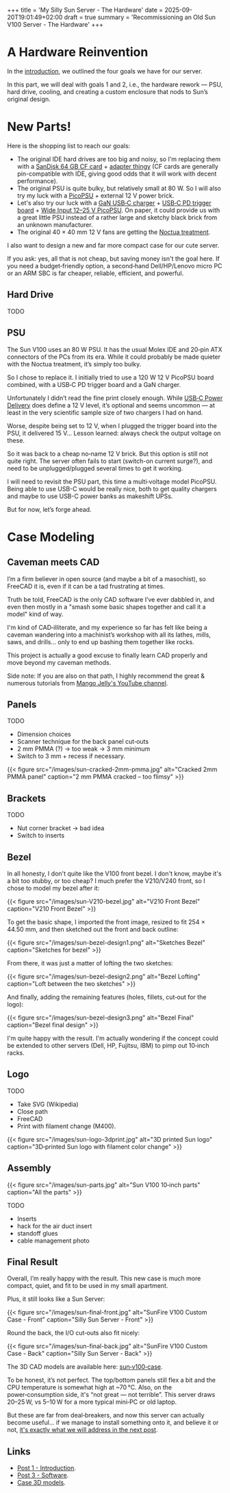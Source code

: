 +++
title = 'My Silly Sun Server - The Hardware'
date = 2025-09-20T19:01:49+02:00
draft = true
summary = 'Recommissioning an Old Sun V100 Server - The Hardware'
+++

# A Hardware Reinvention

In the [introduction](/posts/silly-sun-server-intro/), we outlined the four goals we have for our server.

In this part, we will deal with goals 1 and 2, i.e., the hardware rework — PSU, hard drive, cooling, and creating a custom enclosure that nods to Sun’s original design.

# New Parts!

Here is the shopping list to reach our goals:

* The original IDE hard drives are too big and noisy, so I'm replacing them with a [SanDisk 64 GB CF card](https://shop.sandisk.com/products/memory-cards/cfast-cfexpress-compactflash/sandisk-extreme-compactflash?sku=SDCFXSB-064G-G46) + [adapter thingy](https://www.startech.com/en-us/hdd/35baycf2ide) (CF cards are generally pin-compatible with IDE, giving good odds that it will work with decent performance).
* The original PSU is quite bulky, but relatively small at 80 W. So I will also try my luck with a [PicoPSU](https://www.rgeek.com/portfolio-item/rgeek-pico-dc-psu-rp-120lq-dc-12v-24pin-power-supply-module/) + external 12 V power brick.
* Let's also try our luck with a [GaN USB‑C charger](https://www.anker.com/products/b2679-nano-100w-usb-c-charger) + [USB‑C PD trigger board](https://aliexpress.com/item/1005004356272196.html) + [Wide Input 12–25 V PicoPSU](https://www.mini-itx.com/~picoPSU-120-WI-25). On paper, it could provide us with a great little PSU instead of a rather large and sketchy black brick from an unknown manufacturer.
* The original 40 × 40 mm 12 V fans are getting the [Noctua treatment](https://noctua.at/en/products/fan/nf-a4x20-flx).

I also want to design a new and far more compact case for our cute server.

If you ask: yes, all that is not cheap, but saving money isn't the goal here. If you need a budget‑friendly option, a second‑hand Dell/HP/Lenovo micro PC or an ARM SBC is far cheaper, reliable, efficient, and powerful.


## Hard Drive

TODO

## PSU

The Sun V100 uses an 80 W PSU. It has the usual Molex IDE and 20‑pin ATX
connectors of the PCs from its era. While it could probably be made quieter with the Noctua treatment, it’s simply too bulky.

So I chose to replace it. I initially tried to use a 120 W 12 V PicoPSU board combined,
with a USB‑C PD trigger board and a GaN charger.

Unfortunately I didn’t read the fine print closely enough. While
[USB‑C Power Delivery](https://en.wikipedia.org/wiki/USB_hardware#USB_Power_Delivery)
does define a 12 V level, it’s optional and seems uncommon — at least in the
very scientific sample size of two chargers I had on hand.

Worse, despite being set to 12 V, when I plugged the trigger board into the
PSU, it delivered 15 V… Lesson learned: always check the output voltage on these.

So it was back to a cheap no‑name 12 V brick. But this option is still not quite right.
The server often fails to start (switch-on current surge?), and need to be unplugged/plugged several times to get it working.

I will need to revisit the PSU part, this time a multi‑voltage model PicoPSU.
Being able to use USB-C would be really nice, both to get quality chargers and
maybe to use USB-C power banks as makeshift UPSs.

But for now, let’s forge ahead.

# Case Modeling

## Caveman meets CAD

I’m a firm believer in open source (and maybe a bit of a masochist), so FreeCAD it is, even if it can be a tad frustrating at times.

Truth be told, FreeCAD is the only CAD software I’ve ever dabbled in, and even then mostly in a "smash some basic shapes together and call it a model" kind of way.

I'm kind of CAD‑illiterate, and my experience so far has felt like being a caveman wandering into a machinist’s workshop with all its lathes, mills, saws, and drills… only to end up bashing them together like rocks.

This project is actually a good excuse to finally learn CAD properly and move beyond my caveman methods.

Side note: If you are also on that path, I highly recommend the great & numerous tutorials from [Mango Jelly's YouTube channel](https://www.youtube.com/@MangoJellySolutions).

## Panels

TODO

* Dimension choices
* Scanner technique for the back panel cut‑outs
* 2 mm PMMA (?) -> too weak -> 3 mm minimum
* Switch to 3 mm + recess if necessary.

{{< figure src="/images/sun-cracked-2mm-pmma.jpg" alt="Cracked 2mm PMMA panel" caption="2 mm PMMA cracked – too flimsy" >}}

## Brackets

TODO

* Nut corner bracket -> bad idea
* Switch to inserts

## Bezel

In all honesty, I don't quite like the V100 front bezel. I don't know, maybe it's a bit too stubby, or too cheap?
I much prefer the V210/V240 front, so I chose to model my bezel after it:

{{< figure src="/images/sun-V210-bezel.jpg" alt="V210 Front Bezel" caption="V210 Front Bezel" >}}

To get the basic shape, I imported the front image, resized to fit 254 × 44.50 mm, and then sketched out the front and back outline:

{{< figure src="/images/sun-bezel-design1.png" alt="Sketches Bezel" caption="Sketches for bezel" >}}

From there, it was just a matter of lofting the two sketches:

{{< figure src="/images/sun-bezel-design2.png" alt="Bezel Lofting" caption="Loft between the two sketches" >}}

And finally, adding the remaining features (holes, fillets, cut‑out for the logo):

{{< figure src="/images/sun-bezel-design3.png" alt="Bezel Final" caption="Bezel final design" >}}

I'm quite happy with the result. I'm actually wondering if the concept could be extended to other servers (Dell, HP, Fujitsu, IBM) to pimp out 10‑inch racks.

## Logo

TODO

* Take SVG (Wikipedia)
* Close path
* FreeCAD
* Print with filament change (M400).

{{< figure src="/images/sun-logo-3dprint.jpg" alt="3D printed Sun logo" caption="3D‑printed Sun logo with filament color change" >}}

## Assembly

{{< figure src="/images/sun-parts.jpg" alt="Sun V100 10‑inch parts" caption="All the parts" >}}

TODO

* Inserts
* hack for the air duct insert
* standoff glues
* cable management photo

## Final Result

Overall, I’m really happy with the result. This new case is much more compact, quiet, and fit to be used in my small apartment.

Plus, it still looks like a Sun Server:

{{< figure src="/images/sun-final-front.jpg" alt="SunFire V100 Custom Case - Front" caption="Silly Sun Server - Front" >}}

Round the back, the I/O cut‑outs also fit nicely:

{{< figure src="/images/sun-final-back.jpg"  alt="SunFire V100 Custom Case - Back" caption="Silly Sun Server - Back" >}}

The 3D CAD models are available here: [sun‑v100‑case](https://github.com/kakwa/sun-v100-case).

To be honest, it’s not perfect. The top/bottom panels still flex a bit and the CPU temperature is somewhat high at ~70 °C.
Also, on the power‑consumption side, it's “not great — not terrible”.
This server draws 20–25 W, vs 5–10 W for a more typical mini‑PC or old laptop.

But these are far from deal‑breakers, and now this server can actually become useful… if we manage to install something onto it,
and believe it or not, [it's exactly what we will address in the next post](/posts/silly-sun-server-software/).

## Links

* [Post 1 - Introduction](/posts/silly-sun-server-intro/).
* [Post 3 - Software](/posts/silly-sun-server-software/).
* [Case 3D models](https://github.com/kakwa/sun-v100-case).
